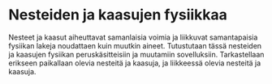 # Nesteiden ja kaasujen fysiikkaa

Nesteet ja kaasut aiheuttavat samanlaisia voimia ja liikkuvat samantapaisia fysiikan lakeja noudattaen kuin muutkin aineet. Tutustutaan tässä nesteiden ja kaasujen fysiikan peruskäsitteisiin ja muutamiin sovelluksiin. Tarkastellaan erikseen paikallaan olevia nesteitä ja kaasuja, ja liikkeessä olevia nesteitä ja kaasuja.




